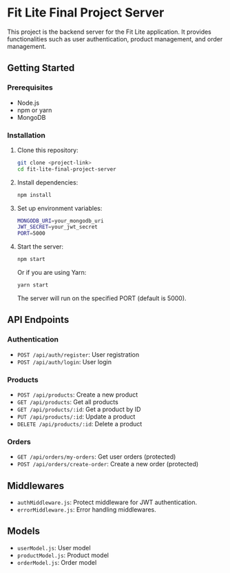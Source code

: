 # Fit Lite Final Project Server

This project is the backend server for the Fit Lite application. It provides functionalities such as user authentication, product management, and order management.

## Getting Started

### Prerequisites

- Node.js
- npm or yarn
- MongoDB

### Installation

1. Clone this repository:

   ```sh
   git clone <project-link>
   cd fit-lite-final-project-server
   ```

2. Install dependencies:

   ```sh
   npm install
   ```

3. Set up environment variables:

   ```sh
   MONGODB_URI=your_mongodb_uri
   JWT_SECRET=your_jwt_secret
   PORT=5000
   ```

4. Start the server:

   ```sh
   npm start
   ```

   Or if you are using Yarn:

   ```sh
   yarn start
   ```

   The server will run on the specified PORT (default is 5000).

## API Endpoints

### Authentication
- `POST /api/auth/register`: User registration
- `POST /api/auth/login`: User login

### Products
- `POST /api/products`: Create a new product
- `GET /api/products`: Get all products
- `GET /api/products/:id`: Get a product by ID
- `PUT /api/products/:id`: Update a product
- `DELETE /api/products/:id`: Delete a product

### Orders
- `GET /api/orders/my-orders`: Get user orders (protected)
- `POST /api/orders/create-order`: Create a new order (protected)

## Middlewares
- `authMiddleware.js`: Protect middleware for JWT authentication.
- `errorMiddleware.js`: Error handling middlewares.

## Models
- `userModel.js`: User model
- `productModel.js`: Product model
- `orderModel.js`: Order model